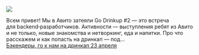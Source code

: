 <!--2025-04-08 14:54:49-->
<div class="yb">
  <div class="rss smaller1 habr"><img src="https://habrastorage.org/getpro/habr/upload_files/dbe/7fb/f87/dbe7fbf8758b8ee9183e5df87b2a94fd.png" /><p>Всем привет! Мы в&nbsp;Авито затеяли Go Drinkup #2&nbsp;— это встреча для&nbsp;backend‑разработчиков. Активности&nbsp;— выступления ребят из&nbsp;Авито и не&nbsp;только, новые знакомства и нетворкинг, еда и напитки. Про что расскажем и как попасть на дринкап — под... <br><a class="light" href="https://habr.com/ru/companies/avito/news/898874/?utm_source=habrahabr&utm_medium=rss&utm_campaign=898874">Бэкендеры, го к нам на дринкап 23 апреля</a></div>
</div>
